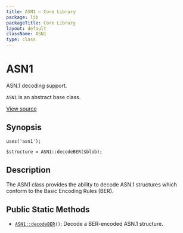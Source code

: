 ```yaml
---
title: ASN1 — Core Library
package: lib
packageTitle: Core Library
layout: default
className: ASN1
type: class
---
```


# ASN1

ASN.1 decoding support.

<code>ASN1</code> is an abstract base class.

<a href="https://github.com/eregansu/lib/blob/master/asn1.php">View source</a>

## Synopsis

<pre><code>uses('asn1');

$structure = ASN1::decodeBER($blob);
</code></pre>
## Description

The ASN1 class provides the ability to decode ASN.1 structures which
conform to the Basic Encoding Rules (BER).

## Public Static Methods

* <code><a href="ASN1%3A%3AdecodeBER">ASN1::decodeBER</a>()</code>: Decode a BER-encoded ASN.1 structure.

